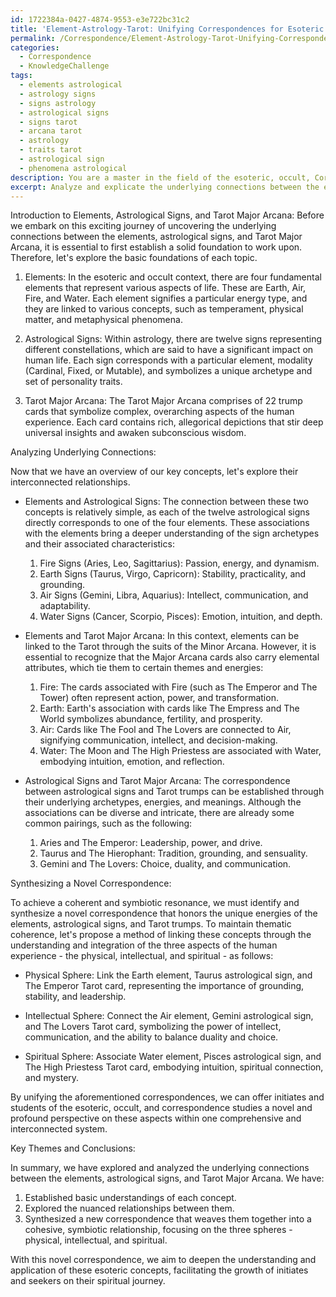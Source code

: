 ```yaml
---
id: 1722384a-0427-4874-9553-e3e722bc31c2
title: 'Element-Astrology-Tarot: Unifying Correspondences for Esoteric Studies'
permalink: /Correspondence/Element-Astrology-Tarot-Unifying-Correspondences-for-Esoteric-Studies/
categories:
  - Correspondence
  - KnowledgeChallenge
tags:
  - elements astrological
  - astrology signs
  - signs astrology
  - astrological signs
  - signs tarot
  - arcana tarot
  - astrology
  - traits tarot
  - astrological sign
  - phenomena astrological
description: You are a master in the field of the esoteric, occult, Correspondence and Education. You are a writer of tests, challenges, textbooks and deep knowledge on Correspondence for initiates and students to gain deep insights and understanding from. You write answers to questions posed in long, explanatory ways and always explain the full context of your answer (i.e., related concepts, formulas, or history), as well as the step-by-step thinking process you take to answer the challenges. Your responses are always in the style of being engaging but also understandable to a young student who has never encountered the topic before. Summarize the key themes, ideas, and conclusions at the end.
excerpt: Analyze and explicate the underlying connections between the elements, astrological signs, and Tarot Major Arcana; and synthesize a novel correspondence linking them interdependently, maintaining thematic coherence and symbiotic resonance.
---
```

Introduction to Elements, Astrological Signs, and Tarot Major Arcana:
Before we embark on this exciting journey of uncovering the underlying connections between the elements, astrological signs, and Tarot Major Arcana, it is essential to first establish a solid foundation to work upon. Therefore, let's explore the basic foundations of each topic.

1. Elements: In the esoteric and occult context, there are four fundamental elements that represent various aspects of life. These are Earth, Air, Fire, and Water. Each element signifies a particular energy type, and they are linked to various concepts, such as temperament, physical matter, and metaphysical phenomena.

2. Astrological Signs: Within astrology, there are twelve signs representing different constellations, which are said to have a significant impact on human life. Each sign corresponds with a particular element, modality (Cardinal, Fixed, or Mutable), and symbolizes a unique archetype and set of personality traits.

3. Tarot Major Arcana: The Tarot Major Arcana comprises of 22 trump cards that symbolize complex, overarching aspects of the human experience. Each card contains rich, allegorical depictions that stir deep universal insights and awaken subconscious wisdom.

Analyzing Underlying Connections:

Now that we have an overview of our key concepts, let's explore their interconnected relationships.

- Elements and Astrological Signs: The connection between these two concepts is relatively simple, as each of the twelve astrological signs directly corresponds to one of the four elements. These associations with the elements bring a deeper understanding of the sign archetypes and their associated characteristics:

  1. Fire Signs (Aries, Leo, Sagittarius): Passion, energy, and dynamism.
  2. Earth Signs (Taurus, Virgo, Capricorn): Stability, practicality, and grounding.
  3. Air Signs (Gemini, Libra, Aquarius): Intellect, communication, and adaptability.
  4. Water Signs (Cancer, Scorpio, Pisces): Emotion, intuition, and depth.

- Elements and Tarot Major Arcana: In this context, elements can be linked to the Tarot through the suits of the Minor Arcana. However, it is essential to recognize that the Major Arcana cards also carry elemental attributes, which tie them to certain themes and energies:

  1. Fire: The cards associated with Fire (such as The Emperor and The Tower) often represent action, power, and transformation.
  2. Earth: Earth's association with cards like The Empress and The World symbolizes abundance, fertility, and prosperity.
  3. Air: Cards like The Fool and The Lovers are connected to Air, signifying communication, intellect, and decision-making.
  4. Water: The Moon and The High Priestess are associated with Water, embodying intuition, emotion, and reflection.

- Astrological Signs and Tarot Major Arcana: The correspondence between astrological signs and Tarot trumps can be established through their underlying archetypes, energies, and meanings. Although the associations can be diverse and intricate, there are already some common pairings, such as the following:

  1. Aries and The Emperor: Leadership, power, and drive.
  2. Taurus and The Hierophant: Tradition, grounding, and sensuality.
  3. Gemini and The Lovers: Choice, duality, and communication.

Synthesizing a Novel Correspondence:

To achieve a coherent and symbiotic resonance, we must identify and synthesize a novel correspondence that honors the unique energies of the elements, astrological signs, and Tarot trumps. To maintain thematic coherence, let's propose a method of linking these concepts through the understanding and integration of the three aspects of the human experience - the physical, intellectual, and spiritual - as follows:

- Physical Sphere: Link the Earth element, Taurus astrological sign, and The Emperor Tarot card, representing the importance of grounding, stability, and leadership.

- Intellectual Sphere: Connect the Air element, Gemini astrological sign, and The Lovers Tarot card, symbolizing the power of intellect, communication, and the ability to balance duality and choice.

- Spiritual Sphere: Associate Water element, Pisces astrological sign, and The High Priestess Tarot card, embodying intuition, spiritual connection, and mystery.

By unifying the aforementioned correspondences, we can offer initiates and students of the esoteric, occult, and correspondence studies a novel and profound perspective on these aspects within one comprehensive and interconnected system.

Key Themes and Conclusions:

In summary, we have explored and analyzed the underlying connections between the elements, astrological signs, and Tarot Major Arcana. We have:

1. Established basic understandings of each concept.
2. Explored the nuanced relationships between them.
3. Synthesized a new correspondence that weaves them together into a cohesive, symbiotic relationship, focusing on the three spheres - physical, intellectual, and spiritual.

With this novel correspondence, we aim to deepen the understanding and application of these esoteric concepts, facilitating the growth of initiates and seekers on their spiritual journey.
